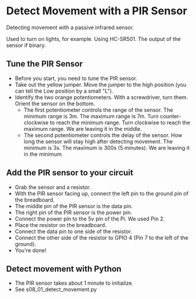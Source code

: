 # Detect Movement with a PIR Sensor

Detecting movement with a passive infrared sensor.

Used to turn on lights, for example. Using HC-SR501. The output of the sensor if binary.

## Tune the PIR Sensor

* Before you start, you need to tune the PIR sensor.
* Take out the yellow jumper. Move the jumper to the high position (you can tell the Low position by a small "L").
* Identify the two orange potentiometers. With a screwdriver, turn them. Orient the sensor on the bottom.
  * The first potentiometer controls the range of the sensor. The minimum range is 3m. The maximum range is 7m.
    Turn counter-clockwise to reach the minimum range. Turn clockwise to reach the maximum range. 
    We are leaving it in the middle.
  * The second potentiometer controls the delay of the sensor. How long the sensor will stay high after detecting movement.
    The minimum is 3s. The maximum is 300s (5 minutes). We are leaving it in the minimum.

## Add the PIR sensor to your circuit

* Grab the sensor and a resistor.
* With the PIR sensor facing up, connect the left pin to the ground pin of the breadboard.
* The middle pin of the PIR sensor is the data pin.
* The right pin of the PIR sensor is the power pin.
* Connect the power pin to the 5v pin of the Pi. We used Pin 2.
* Place the resistor on the breadboard.
* Connect the data pin to one side of the resistor.
* Connect the other side of the resistor to GPIO 4 (Pin 7 to the left of the ground).
* You're done!

## Detect movement with Python

* The PIR sensor takes about 1 minute to initialize.
* See s08_01_detect_movement.py
